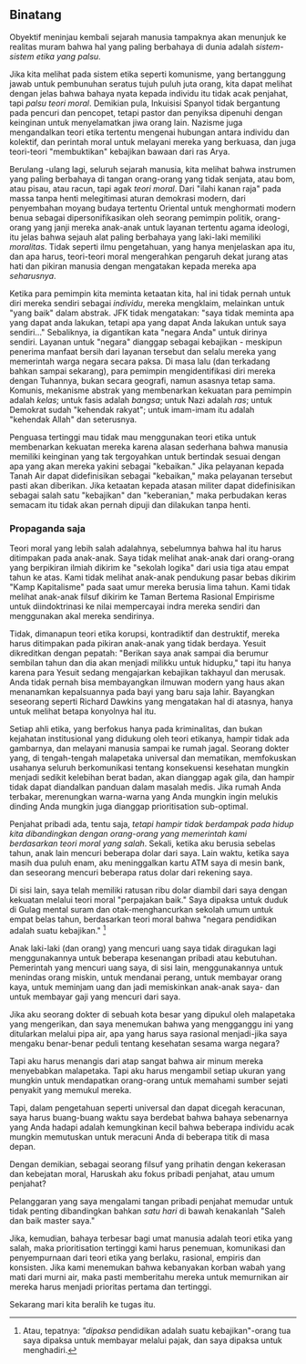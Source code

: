 ## Binatang

Obyektif meninjau kembali sejarah manusia tampaknya akan menunjuk ke realitas muram bahwa hal yang paling berbahaya di dunia adalah *sistem-sistem etika yang palsu*.

Jika kita melihat pada sistem etika seperti komunisme, yang bertanggung jawab untuk pembunuhan seratus tujuh puluh juta orang, kita dapat melihat dengan jelas bahwa bahaya nyata kepada individu itu tidak acak penjahat, tapi *palsu teori moral*. Demikian pula, Inkuisisi Spanyol tidak bergantung pada pencuri dan pencopet, tetapi pastor dan penyiksa dipenuhi dengan keinginan untuk menyelamatkan jiwa orang lain. Nazisme juga mengandalkan teori etika tertentu mengenai hubungan antara individu dan kolektif, dan perintah moral untuk melayani mereka yang berkuasa, dan juga teori-teori "membuktikan" kebajikan bawaan dari ras Arya.

Berulang -ulang lagi, seluruh sejarah manusia, kita melihat bahwa instrumen yang paling berbahaya di tangan orang-orang yang tidak senjata, atau bom, atau pisau, atau racun, tapi agak *teori moral*. Dari "ilahi kanan raja" pada massa tanpa henti melegitimasi aturan demokrasi modern, dari penyembahan moyang budaya tertentu Oriental untuk menghormati modern benua sebagai dipersonifikasikan oleh seorang pemimpin politik, orang-orang yang janji mereka anak-anak untuk layanan tertentu agama ideologi, itu jelas bahwa sejauh alat paling berbahaya yang laki-laki memiliki *moralitas*. Tidak seperti ilmu pengetahuan, yang hanya menjelaskan apa itu, dan apa harus, teori-teori moral mengerahkan pengaruh dekat jurang atas hati dan pikiran manusia dengan mengatakan kepada mereka apa *seharusnya*.

Ketika para pemimpin kita meminta ketaatan kita, hal ini tidak pernah untuk diri mereka sendiri sebagai *individu*, mereka mengklaim, melainkan untuk "yang baik" dalam abstrak. JFK tidak mengatakan: "saya tidak meminta apa yang dapat anda lakukan, tetapi apa yang dapat Anda lakukan untuk saya sendiri..." Sebaliknya, ia digantikan kata "negara Anda" untuk dirinya sendiri. Layanan untuk "negara" dianggap sebagai kebajikan - meskipun penerima manfaat bersih dari layanan tersebut dan selalu mereka yang memerintah warga negara secara paksa. Di masa lalu (dan terkadang bahkan sampai sekarang), para pemimpin mengidentifikasi diri mereka dengan Tuhannya, bukan secara geografi, namun asasnya tetap sama. Komunis, mekanisme abstrak yang membenarkan kekuatan para pemimpin adalah *kelas*; untuk fasis adalah *bangsa*; untuk Nazi adalah *ras*; untuk Demokrat sudah "kehendak rakyat"; untuk imam-imam itu adalah "kehendak Allah" dan seterusnya.

Penguasa tertinggi mau tidak mau menggunakan teori etika untuk membenarkan kekuatan mereka karena alasan sederhana bahwa manusia memiliki keinginan yang tak tergoyahkan untuk bertindak sesuai dengan apa yang akan mereka yakini sebagai "kebaikan." Jika pelayanan kepada Tanah Air dapat didefinisikan sebagai "kebaikan," maka pelayanan tersebut pasti akan diberikan. Jika ketaatan kepada atasan militer dapat didefinisikan sebagai salah satu "kebajikan" dan "keberanian," maka perbudakan keras semacam itu tidak akan pernah dipuji dan dilakukan tanpa henti.

### Propaganda saja

Teori moral yang lebih salah adalahnya, sebelumnya bahwa hal itu harus ditimpakan pada anak-anak. Saya tidak melihat anak-anak dari orang-orang yang berpikiran ilmiah dikirim ke "sekolah logika" dari usia tiga atau empat tahun ke atas. Kami tidak melihat anak-anak pendukung pasar bebas dikirim "Kamp Kapitalisme" pada saat umur mereka berusia lima tahun. Kami tidak melihat anak-anak filsuf dikirim ke Taman Bertema Rasional Empirisme untuk diindoktrinasi ke nilai mempercayai indra mereka sendiri dan menggunakan akal mereka sendirinya.

Tidak, dimanapun teori etika korupsi, kontradiktif dan destruktif, mereka harus ditimpakan pada pikiran anak-anak yang tidak berdaya. Yesuit dikreditkan dengan pepatah: "Berikan saya anak sampai dia berumur sembilan tahun dan dia akan menjadi milikku untuk hidupku," tapi itu hanya karena para Yesuit sedang mengajarkan kebajikan takhayul dan merusak. Anda tidak pernah bisa membayangkan ilmuwan modern yang haus akan menanamkan kepalsuannya pada bayi yang baru saja lahir. Bayangkan seseorang seperti Richard Dawkins yang mengatakan hal di atasnya, hanya untuk melihat betapa konyolnya hal itu.

Setiap ahli etika, yang berfokus hanya pada kriminalitas, dan bukan kejahatan institusional yang didukung oleh teori etikanya, hampir tidak ada gambarnya, dan melayani manusia sampai ke rumah jagal. Seorang dokter yang, di tengah-tengah malapetaka universal dan mematikan, memfokuskan usahanya seluruh berkomunikasi tentang konsekuensi kesehatan mungkin menjadi sedikit kelebihan berat badan, akan dianggap agak gila, dan hampir tidak dapat diandalkan panduan dalam masalah medis. Jika rumah Anda terbakar, merenungkan warna-warna yang Anda mungkin ingin melukis dinding Anda mungkin juga dianggap prioritisation sub-optimal.

Penjahat pribadi ada, tentu saja, *tetapi hampir tidak berdampak pada hidup kita dibandingkan dengan orang-orang yang memerintah kami berdasarkan teori moral yang salah*. Sekali, ketika aku berusia sebelas tahun, anak lain mencuri beberapa dolar dari saya. Lain waktu, ketika saya masih dua puluh enam, aku meninggalkan kartu ATM saya di mesin bank, dan seseorang mencuri beberapa ratus dolar dari rekening saya.

Di sisi lain, saya telah memiliki ratusan ribu dolar diambil dari saya dengan kekuatan melalui teori moral "perpajakan baik." Saya dipaksa untuk duduk di Gulag mental suram dan otak-menghancurkan sekolah umum untuk empat belas tahun, berdasarkan teori moral bahwa "negara pendidikan adalah suatu kebajikan." [^12]

Anak laki-laki (dan orang) yang mencuri uang saya tidak diragukan lagi menggunakannya untuk beberapa kesenangan pribadi atau kebutuhan. Pemerintah yang mencuri uang saya, di sisi lain, menggunakannya untuk menindas orang miskin, untuk mendanai perang, untuk membayar orang kaya, untuk meminjam uang dan jadi memiskinkan anak-anak saya- dan untuk membayar gaji yang mencuri dari saya.

Jika aku seorang dokter di sebuah kota besar yang dipukul oleh malapetaka yang mengerikan, dan saya menemukan bahwa yang mengganggu ini yang ditularkan melalui pipa air, apa yang harus saya rasional menjadi-jika saya mengaku benar-benar peduli tentang kesehatan sesama warga negara?

Tapi aku harus menangis dari atap sangat bahwa air minum mereka menyebabkan malapetaka. Tapi aku harus mengambil setiap ukuran yang mungkin untuk mendapatkan orang-orang untuk memahami sumber sejati penyakit yang memukul mereka.

Tapi, dalam pengetahuan seperti universal dan dapat dicegah keracunan, saya harus buang-buang waktu saya berdebat bahwa bahaya sebenarnya yang Anda hadapi adalah kemungkinan kecil bahwa beberapa individu acak mungkin memutuskan untuk meracuni Anda di beberapa titik di masa depan.

Dengan demikian, sebagai seorang filsuf yang prihatin dengan kekerasan dan kebejatan moral, Haruskah aku fokus pribadi penjahat, atau umum penjahat?

Pelanggaran yang saya mengalami tangan pribadi penjahat memudar untuk tidak penting dibandingkan bahkan *satu hari* di bawah kenakanlah "Saleh dan baik master saya."

Jika, kemudian, bahaya terbesar bagi umat manusia adalah teori etika yang salah, maka prioritisation tertinggi kami harus penemuan, komunikasi dan penyempurnaan dari teori etika yang berlaku, rasional, empiris dan konsisten. Jika kami menemukan bahwa kebanyakan korban wabah yang mati dari murni air, maka pasti memberitahu mereka untuk memurnikan air mereka harus menjadi prioritas pertama dan tertinggi.

Sekarang mari kita beralih ke tugas itu.

[^12]: Atau, tepatnya: *"dipaksa* pendidikan adalah suatu kebajikan"-orang tua saya dipaksa untuk membayar melalui pajak, dan saya dipaksa untuk menghadiri.